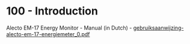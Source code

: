 # 100 - Introduction

Alecto EM-17 Energy Monitor - Manual (in Dutch) - [gebruiksaanwijzing-alecto-em-17-energiemeter_0.pdf](https://github.com/vanHeemstraSystems/alecto-headstart/files/9690236/gebruiksaanwijzing-alecto-em-17-energiemeter_0.pdf)
